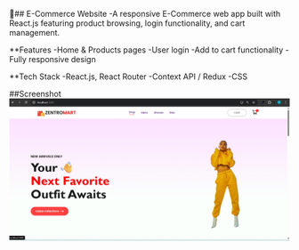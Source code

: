 
🛒## E-Commerce Website
-A responsive E-Commerce web app built with React.js featuring product browsing, login functionality, and cart management.

**Features
-Home & Products pages
-User login
-Add to cart functionality
-Fully responsive design

**Tech Stack
-React.js, React Router
-Context API / Redux
-CSS

##Screenshot
![Home Page](https://github.com/Pooja-Webdev-Maker/E-Commerce/blob/beca6adcb919d719b95e10605ceeeef58b1c0395/home.jpg)















